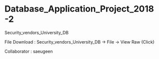 # Database_Application_Project_2018-2
Security_vendors_University_DB

File Download : Security_vendors_University_DB -> File -> View Raw (Click)

Collaborator : saeugeen
